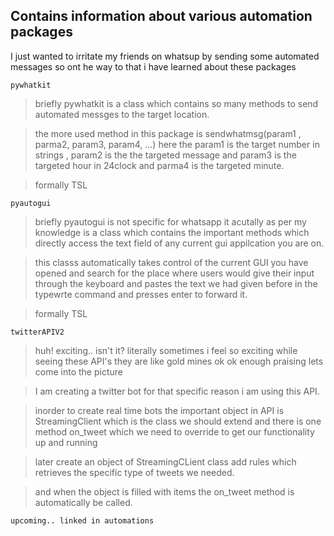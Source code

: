 ## Contains information about various automation packages

I just wanted to irritate my friends on whatsup by sending some automated messages so ont he way to that i have learned about these packages

` pywhatkit `

> briefly pywhatkit is a class which contains so many methods to send automated messges to the target location.

> the more used method in this package is sendwhatmsg(param1 , parma2, param3, param4, ...) here the param1 is the target number in strings , param2 is the the targeted message and param3 is the targeted hour in 24clock and parma4 is the targeted minute.

> formally TSL


` pyautogui `

> briefly pyautogui is not specific for whatsapp it acutally as per my knowledge is a class which contains the important methods which directly access the text field of any current gui appilcation you are on.

> this classs automatically takes control of the current GUI you have opened and search for the place where users would give their input through the keyboard and pastes the text we had given before in the typewrte command and presses enter to forward it.

> formally TSL


` twitterAPIV2 `

> huh! exciting.. isn't it? literally sometimes i feel so exciting while seeing these API's they are like gold mines ok ok enough praising lets come into the picture

> I am creating a twitter bot for that specific reason i am using this API.

> inorder to create real time bots the important object in API is StreamingClient which is the class we should extend and there is one method on_tweet which we need to override to get our functionality up and running

> later create an object of StreamingCLient class add rules which retrieves the specific type of tweets we needed.

> and when the object is filled with items the on_tweet method is automatically be called.

` upcoming.. linked in automations `
